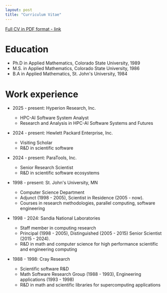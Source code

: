 ```yaml
---
layout: post
title: "Curriculum Vitae"
---
```


[Full CV in PDF format - link](https://maherou.github.io/files/MichaelAllenHerouxVitaCurrent.pdf)

Education
======
* Ph.D in Applied Mathematics, Colorado State University, 1989
* M.S. in Applied Mathematics, Colorado State University, 1986
* B.A in Applied Mathematics, St. John's University, 1984

Work experience
======
* 2025 - present: Hyperion Research, Inc.
  * HPC-AI Software System Analyst
  * Research and Analysis in HPC-AI Software Systems and Futures

* 2024 - present: Hewlett Packard Enterprise, Inc.
  * Visiting Scholar
  * R&D in scientific software

* 2024 - present: ParaTools, Inc.
  * Senior Research Scientist
  * R&D in scientific software ecosystems

* 1998 - present: St. John's University, MN
  * Computer Science Department
  * Adjunct (1998 - 2005), Scientist in Residence (2005 - now).
  * Courses in research methodologies, parallel computing, software engineering

* 1998 - 2024: Sandia National Laboratories
  * Staff member in computing research
  * Principal (1998 - 2005), Distinguished (2005 - 2015) Senior Scientist (2015 - 2024).
  * R&D in math and computer science for high performance scientific and engineering computing

* 1988 - 1998: Cray Research
  * Scientific software R&D
  * Math Software Research Group (1988 - 1993), Engineering applications (1993 - 1998)
  * R&D in math and scientific libraries for supercomputing applications
